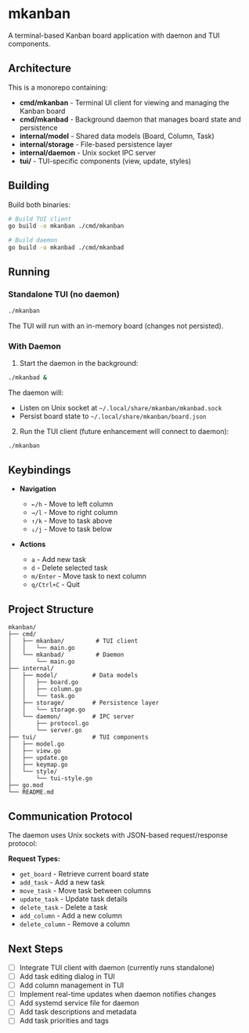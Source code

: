 # mkanban

A terminal-based Kanban board application with daemon and TUI components.

## Architecture

This is a monorepo containing:

- **cmd/mkanban** - Terminal UI client for viewing and managing the Kanban board
- **cmd/mkanbad** - Background daemon that manages board state and persistence
- **internal/model** - Shared data models (Board, Column, Task)
- **internal/storage** - File-based persistence layer
- **internal/daemon** - Unix socket IPC server
- **tui/** - TUI-specific components (view, update, styles)

## Building

Build both binaries:

```bash
# Build TUI client
go build -o mkanban ./cmd/mkanban

# Build daemon
go build -o mkanbad ./cmd/mkanbad
```

## Running

### Standalone TUI (no daemon)

```bash
./mkanban
```

The TUI will run with an in-memory board (changes not persisted).

### With Daemon

1. Start the daemon in the background:

```bash
./mkanbad &
```

The daemon will:
- Listen on Unix socket at `~/.local/share/mkanban/mkanbad.sock`
- Persist board state to `~/.local/share/mkanban/board.json`

2. Run the TUI client (future enhancement will connect to daemon):

```bash
./mkanban
```

## Keybindings

- **Navigation**
  - `←/h` - Move to left column
  - `→/l` - Move to right column
  - `↑/k` - Move to task above
  - `↓/j` - Move to task below

- **Actions**
  - `a` - Add new task
  - `d` - Delete selected task
  - `m/Enter` - Move task to next column
  - `q/Ctrl+C` - Quit

## Project Structure

```
mkanban/
├── cmd/
│   ├── mkanban/         # TUI client
│   │   └── main.go
│   └── mkanbad/         # Daemon
│       └── main.go
├── internal/
│   ├── model/          # Data models
│   │   ├── board.go
│   │   ├── column.go
│   │   └── task.go
│   ├── storage/        # Persistence layer
│   │   └── storage.go
│   └── daemon/         # IPC server
│       ├── protocol.go
│       └── server.go
├── tui/                # TUI components
│   ├── model.go
│   ├── view.go
│   ├── update.go
│   ├── keymap.go
│   └── style/
│       └── tui-style.go
├── go.mod
└── README.md
```

## Communication Protocol

The daemon uses Unix sockets with JSON-based request/response protocol:

**Request Types:**
- `get_board` - Retrieve current board state
- `add_task` - Add a new task
- `move_task` - Move task between columns
- `update_task` - Update task details
- `delete_task` - Delete a task
- `add_column` - Add a new column
- `delete_column` - Remove a column

## Next Steps

- [ ] Integrate TUI client with daemon (currently runs standalone)
- [ ] Add task editing dialog in TUI
- [ ] Add column management in TUI
- [ ] Implement real-time updates when daemon notifies changes
- [ ] Add systemd service file for daemon
- [ ] Add task descriptions and metadata
- [ ] Add task priorities and tags
